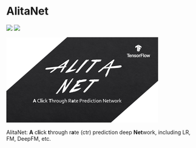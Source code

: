 # AlitaNet
![](https://img.shields.io/badge/language-python-blue.svg)
![](https://img.shields.io/badge/license-MIT-000000.svg)  


<img src="resource/logo7.png" alt="Sample"  width="400" height="225">  


AlitaNet: **A** c**li**ck **t**hrough r**a**te (ctr) prediction deep **Net**work, including LR, FM, DeepFM, etc.   
